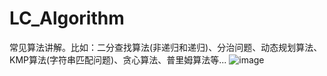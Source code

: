 # LC_Algorithm
常见算法讲解。比如：二分查找算法(非递归和递归)、分治问题、动态规划算法、KMP算法(字符串匹配问题)、贪心算法、普里姆算法等...
![image](https://user-images.githubusercontent.com/26539681/145364692-ca184743-13bb-4ec8-9b17-b2b2d68ae16a.png)
